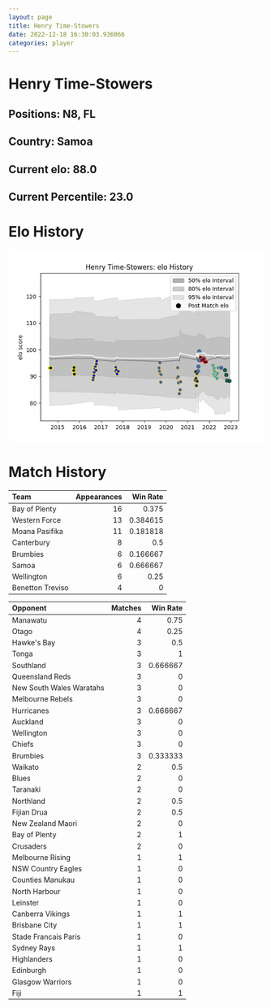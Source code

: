```yaml
---  
layout: page  
title: Henry Time-Stowers  
date: 2022-12-18 16:30:03.936066  
categories: player  
---
```

# Henry Time-Stowers

## Positions: N8, FL

## Country: Samoa

## Current elo: 88.0

## Current Percentile: 23.0

# Elo History


![elo history](history_HenryTime-Stowers.png)
# Match History


| Team             |   Appearances |   Win Rate |
|:-----------------|--------------:|-----------:|
| Bay of Plenty    |            16 |   0.375    |
| Western Force    |            13 |   0.384615 |
| Moana Pasifika   |            11 |   0.181818 |
| Canterbury       |             8 |   0.5      |
| Brumbies         |             6 |   0.166667 |
| Samoa            |             6 |   0.666667 |
| Wellington       |             6 |   0.25     |
| Benetton Treviso |             4 |   0        |

| Opponent                 |   Matches |   Win Rate |
|:-------------------------|----------:|-----------:|
| Manawatu                 |         4 |   0.75     |
| Otago                    |         4 |   0.25     |
| Hawke's Bay              |         3 |   0.5      |
| Tonga                    |         3 |   1        |
| Southland                |         3 |   0.666667 |
| Queensland Reds          |         3 |   0        |
| New South Wales Waratahs |         3 |   0        |
| Melbourne Rebels         |         3 |   0        |
| Hurricanes               |         3 |   0.666667 |
| Auckland                 |         3 |   0        |
| Wellington               |         3 |   0        |
| Chiefs                   |         3 |   0        |
| Brumbies                 |         3 |   0.333333 |
| Waikato                  |         2 |   0.5      |
| Blues                    |         2 |   0        |
| Taranaki                 |         2 |   0        |
| Northland                |         2 |   0.5      |
| Fijian Drua              |         2 |   0.5      |
| New Zealand Maori        |         2 |   0        |
| Bay of Plenty            |         2 |   1        |
| Crusaders                |         2 |   0        |
| Melbourne Rising         |         1 |   1        |
| NSW Country Eagles       |         1 |   0        |
| Counties Manukau         |         1 |   0        |
| North Harbour            |         1 |   0        |
| Leinster                 |         1 |   0        |
| Canberra Vikings         |         1 |   1        |
| Brisbane City            |         1 |   1        |
| Stade Francais Paris     |         1 |   0        |
| Sydney Rays              |         1 |   1        |
| Highlanders              |         1 |   0        |
| Edinburgh                |         1 |   0        |
| Glasgow Warriors         |         1 |   0        |
| Fiji                     |         1 |   1        |